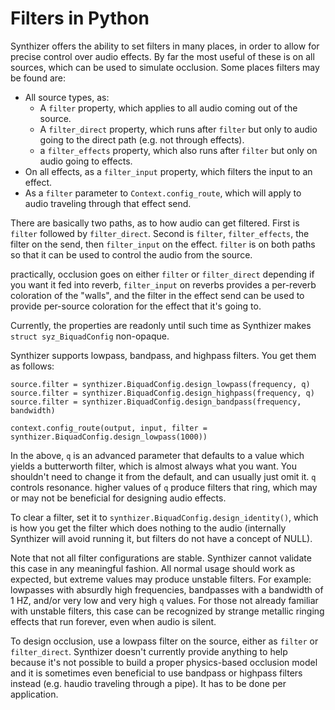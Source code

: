 # Filters in Python

Synthizer offers the ability to set filters in many places, in order to allow
for precise control over audio effects.  By far the most useful of these is on
all sources, which can be used to simulate occlusion.  Some places filters may
be found are:

- All source types, as:
  - A `filter` property, which applies to all audio coming out of the source.
  - A `filter_direct` property, which runs after `filter` but only to audio
    going to the direct path (e.g. not through effects).
  - a `filter_effects` property, which also runs after `filter` but only on
    audio going to effects.
- On all effects, as a `filter_input` property, which filters the input to an
  effect.
- As a `filter` parameter to `Context.config_route`, which will apply to audio
  traveling through that effect send.

There are basically two paths, as to how audio can get filtered.  First is
`filter` followed by `filter_direct`.  Second is `filter`, `filter_effects`, the
filter on the send, then `filter_input` on the effect.  `filter` is on both
paths so that it can be used to control the audio from the source.

practically, occlusion goes on either `filter` or `filter_direct` depending if
you want it fed into reverb, `filter_input` on reverbs provides a per-reverb
coloration of the "walls", and the filter in the effect send can be used to
provide per-source coloration for the effect that it's going to.

Currently, the properties are readonly until such time as Synthizer makes
`struct syz_BiquadConfig` non-opaque.

Synthizer supports lowpass, bandpass, and highpass filters.  You get them as
follows:

```
source.filter = synthizer.BiquadConfig.design_lowpass(frequency, q)
source.filter = synthizer.BiquadConfig.design_highpass(frequency, q)
source.filter = synthizer.BiquadConfig.design_bandpass(frequency, bandwidth)

context.config_route(output, input, filter = synthizer.BiquadConfig.design_lowpass(1000))
```

In the above, `q` is an advanced parameter that defaults to a value which yields
a butterworth filter, which is almost always what you want.  You shouldn't need
to change it from the default, and can usually just omit it.  `q` controls
resonance. higher values of `q` produce filters that ring, which may or may not
be beneficial for designing audio effects.

To clear a filter, set it to `synthizer.BiquadConfig.design_identity()`, which
is how you get the filter which does nothing to the audio (internally Synthizer
will avoid running it, but filters do not have a concept of NULL).

Note that not all filter configurations are stable.  Synthizer cannot validate
this case in any meaningful fashion.  All normal usage should work as expected,
but extreme values may produce unstable filters.  For example: lowpasses with
absurdly high frequencies, bandpasses with a bandwidth of 1 HZ, and/or very low
and very high `q` values. For those not already familiar with unstable filters,
this case can be recognized by strange metallic ringing effects that run
forever, even when audio is silent.

To design occlusion, use a lowpass filter on the source, either as `filter` or
`filter_direct`.  Synthizer doesn't currently provide anything to help because
it's not possible to build a proper physics-based occlusion model and it is
sometimes even beneficial to use bandpass or highpass filters instead (e.g.
haudio traveling through a pipe). It has to be done per application.
